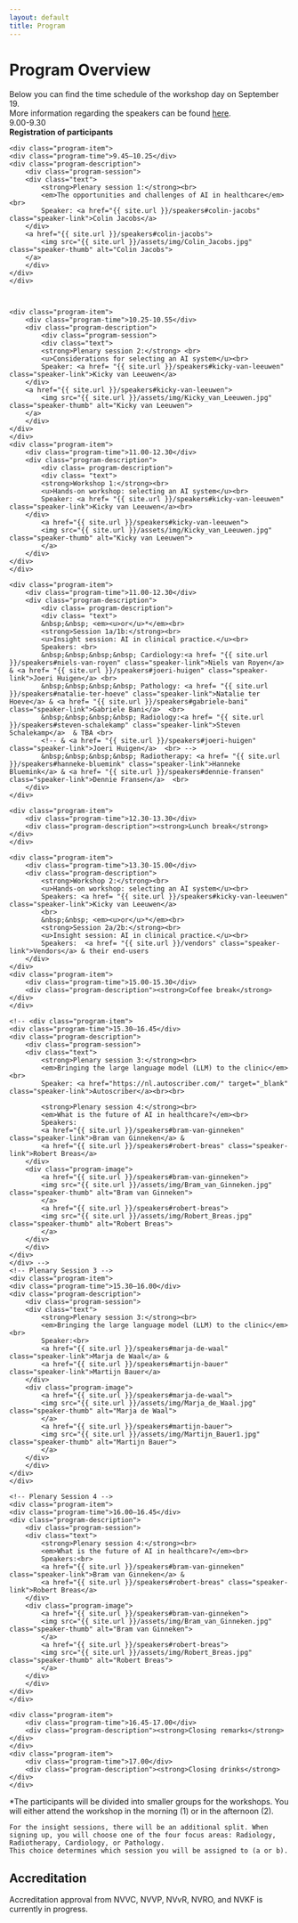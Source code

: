 ```yaml
---
layout: default
title: Program
---
```


# Program Overview

<!-- #### Plenary Opening  
 
 <div class="content">
    <p>
  A practical story from the clinic on the opportunities and challenges of AI in healthcare.  </p>
</div>

#### Introduction to AI Selection
  Key considerations for selecting an AI system.  

#### Hands-on Workshops  
  Interactive sessions focused on selecting AI systems for healthcare.  

#### Insight Sessions: AI in Clinical Practice
<div class = "content"> <p>
  <a href="{{ site.baseurl }}/vendors">Vendors</a> from Cardiology, Pathology, Radiology, and Radiotherapy present their AI solutions and discuss implementation with end-users.
  </p>
  </div>

#### Plenary Discussion  
  A panel discussion on the future of AI in healthcare, covering impact, ethics, and trends.  

#### Networking Opportunities
  Time to connect with experts and peers over coffee, lunch, and closing drinks.  

## Accreditation 
Accreditation approval from NVVC, NVVP, NVvR, NVRO, and NVKF is currently in progress.
 -->
<div class="content">
Below you can find the time schedule of the workshop day on September 19. <br>
More information regarding the speakers can be found <a href= "{{ site.url }}/speakers">here</a>.
</div>

<div class="program">
    <div class="program-item">
        <div class="program-time">9.00-9.30</div>  
        <div class="program-description"><strong>Registration of participants</strong></div>
    </div>

    <div class="program-item">
    <div class="program-time">9.45–10.25</div>
    <div class="program-description">
        <div class="program-session">
        <div class="text">
            <strong>Plenary session 1:</strong><br>
            <em>The opportunities and challenges of AI in healthcare</em><br>
            Speaker: <a href="{{ site.url }}/speakers#colin-jacobs" class="speaker-link">Colin Jacobs</a>
        </div>
        <a href="{{ site.url }}/speakers#colin-jacobs">
            <img src="{{ site.url }}/assets/img/Colin_Jacobs.jpg" class="speaker-thumb" alt="Colin Jacobs">
        </a>
        </div>
    </div>
    </div>



    <div class="program-item">
        <div class="program-time">10.25-10.55</div>
        <div class="program-description">
            <div class="program-session">
            <div class="text">
            <strong>Plenary session 2:</strong> <br>
            <u>Considerations for selecting an AI system</u><br>
            Speaker: <a href= "{{ site.url }}/speakers#kicky-van-leeuwen" class="speaker-link">Kicky van Leeuwen</a>
        </div>
        <a href="{{ site.url }}/speakers#kicky-van-leeuwen">
            <img src="{{ site.url }}/assets/img/Kicky_van_Leeuwen.jpg" class="speaker-thumb" alt="Kicky van Leeuwen">
        </a>
        </div>
    </div>
    </div>
    <div class="program-item">
        <div class="program-time">11.00-12.30</div>
        <div class="program-description">
            <div class= program-description">
            <div class= "text">
            <strong>Workshop 1:</strong><br>
            <u>Hands-on workshop: selecting an AI system</u><br>
            Speaker: <a href= "{{ site.url }}/speakers#kicky-van-leeuwen" class="speaker-link">Kicky van Leeuwen</a><br>
        </div>
            <a href="{{ site.url }}/speakers#kicky-van-leeuwen">
            <img src="{{ site.url }}/assets/img/Kicky_van_Leeuwen.jpg" class="speaker-thumb" alt="Kicky van Leeuwen">
            </a>
        </div>
    </div>
    </div>
    
    <div class="program-item">
        <div class="program-time">11.00-12.30</div>
        <div class="program-description">
            <div class= program-description">
            <div class= "text">
            &nbsp;&nbsp; <em><u>or</u>*</em><br>
            <strong>Session 1a/1b:</strong><br>
            <u>Insight session: AI in clinical practice.</u><br>
            Speakers: <br> 
            &nbsp;&nbsp;&nbsp;&nbsp; Cardiology:<a href= "{{ site.url }}/speakers#niels-van-royen" class="speaker-link">Niels van Royen</a> & <a href= "{{ site.url }}/speakers#joeri-huigen" class="speaker-link">Joeri Huigen</a> <br>
            &nbsp;&nbsp;&nbsp;&nbsp; Pathology: <a href= "{{ site.url }}/speakers#natalie-ter-hoeve" class="speaker-link">Natalie ter Hoeve</a> & <a href= "{{ site.url }}/speakers#gabriele-bani" class="speaker-link">Gabriele Bani</a>  <br>        
            &nbsp;&nbsp;&nbsp;&nbsp; Radiology:<a href= "{{ site.url }}/speakers#steven-schalekamp" class="speaker-link">Steven Schalekamp</a>  & TBA <br>
            <!-- & <a href= "{{ site.url }}/speakers#joeri-huigen" class="speaker-link">Joeri Huigen</a>  <br> --> 
            &nbsp;&nbsp;&nbsp;&nbsp; Radiotherapy: <a href= "{{ site.url }}/speakers#hanneke-bluemink" class="speaker-link">Hanneke Bluemink</a> & <a href= "{{ site.url }}/speakers#dennie-fransen" class="speaker-link">Dennie Fransen</a>  <br>
        </div>
    </div>

    <div class="program-item">
        <div class="program-time">12.30-13.30</div>
        <div class="program-description"><strong>Lunch break</strong></div>
    </div>

    <div class="program-item">
        <div class="program-time">13.30-15.00</div>
        <div class="program-description">
            <strong>Workshop 2:</strong><br>
            <u>Hands-on workshop: selecting an AI system</u><br>
            Speakers: <a href= "{{ site.url }}/speakers#kicky-van-leeuwen" class="speaker-link">Kicky van Leeuwen</a>
            <br> 
            &nbsp;&nbsp; <em><u>or</u>*</em><br>
            <strong>Session 2a/2b:</strong><br>
            <u>Insight session: AI in clinical practice.</u><br>
            Speakers:  <a href= "{{ site.url }}/vendors" class="speaker-link">Vendors</a> & their end-users
        </div>
    </div>
    <div class="program-item">
        <div class="program-time">15.00-15.30</div>
        <div class="program-description"><strong>Coffee break</strong></div>
    </div>

    <!-- <div class="program-item">
    <div class="program-time">15.30–16.45</div>
    <div class="program-description">
        <div class="program-session">
        <div class="text">
            <strong>Plenary session 3:</strong><br>
            <em>Bringing the large language model (LLM) to the clinic</em><br>
            Speaker: <a href="https://nl.autoscriber.com/" target="_blank" class="speaker-link">Autoscriber</a><br><br>

            <strong>Plenary session 4:</strong><br>
            <em>What is the future of AI in healthcare?</em><br>
            Speakers:
            <a href="{{ site.url }}/speakers#bram-van-ginneken" class="speaker-link">Bram van Ginneken</a> &
            <a href="{{ site.url }}/speakers#robert-breas" class="speaker-link">Robert Breas</a>
        </div>
        <div class="program-image">
            <a href="{{ site.url }}/speakers#bram-van-ginneken">
            <img src="{{ site.url }}/assets/img/Bram_van_Ginneken.jpg" class="speaker-thumb" alt="Bram van Ginneken">
            </a>
            <a href="{{ site.url }}/speakers#robert-breas">
            <img src="{{ site.url }}/assets/img/Robert_Breas.jpg" class="speaker-thumb" alt="Robert Breas">
            </a>
        </div>
        </div>
    </div>
    </div> -->
    <!-- Plenary Session 3 -->
    <div class="program-item">
    <div class="program-time">15.30–16.00</div>
    <div class="program-description">
        <div class="program-session">
        <div class="text">
            <strong>Plenary session 3:</strong><br>
            <em>Bringing the large language model (LLM) to the clinic</em><br>
            Speaker:<br>
            <a href="{{ site.url }}/speakers#marja-de-waal" class="speaker-link">Marja de Waal</a> &
            <a href="{{ site.url }}/speakers#martijn-bauer" class="speaker-link">Martijn Bauer</a>
        </div>
        <div class="program-image">
            <a href="{{ site.url }}/speakers#marja-de-waal">
            <img src="{{ site.url }}/assets/img/Marja_de_Waal.jpg" class="speaker-thumb" alt="Marja de Waal">
            </a>
            <a href="{{ site.url }}/speakers#martijn-bauer">
            <img src="{{ site.url }}/assets/img/Martijn_Bauer1.jpg" class="speaker-thumb" alt="Martijn Bauer">
            </a>
        </div>
        </div>
    </div>
    </div>

    <!-- Plenary Session 4 -->
    <div class="program-item">
    <div class="program-time">16.00–16.45</div>
    <div class="program-description">
        <div class="program-session">
        <div class="text">
            <strong>Plenary session 4:</strong><br>
            <em>What is the future of AI in healthcare?</em><br>
            Speakers:<br>
            <a href="{{ site.url }}/speakers#bram-van-ginneken" class="speaker-link">Bram van Ginneken</a> &
            <a href="{{ site.url }}/speakers#robert-breas" class="speaker-link">Robert Breas</a>
        </div>
        <div class="program-image">
            <a href="{{ site.url }}/speakers#bram-van-ginneken">
            <img src="{{ site.url }}/assets/img/Bram_van_Ginneken.jpg" class="speaker-thumb" alt="Bram van Ginneken">
            </a>
            <a href="{{ site.url }}/speakers#robert-breas">
            <img src="{{ site.url }}/assets/img/Robert_Breas.jpg" class="speaker-thumb" alt="Robert Breas">
            </a>
        </div>
        </div>
    </div>
    </div>

    <div class="program-item">
        <div class="program-time">16.45-17.00</div>
        <div class="program-description"><strong>Closing remarks</strong></div>
    </div>
    <div class="program-item">
        <div class="program-time">17.00</div>
        <div class="program-description"><strong>Closing drinks</strong></div>
    </div>
</div>




<div class="content">
    *The participants will be divided into smaller groups for the workshops. You will either attend the workshop in the morning (1) or in the afternoon (2).  

    For the insight sessions, there will be an additional split. When signing up, you will choose one of the four focus areas: Radiology, Radiotherapy, Cardiology, or Pathology.  
    This choice determines which session you will be assigned to (a or b).


<h2>Accreditation</h2>
Accreditation approval from NVVC, NVVP, NVvR, NVRO, and NVKF is currently in progress.
</div> 